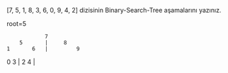 [7, 5, 1, 8, 3, 6, 0, 9, 4, 2] dizisinin Binary-Search-Tree aşamalarını yazınız.


root=5 

                7
        5       |     8
    1       6   |         9
0       3       |
    2      4    |
